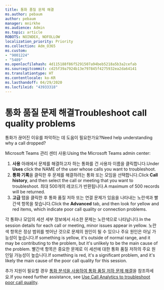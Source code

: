 ```yaml
---
title: 통화 품질 문제 해결
ms.author: pebaum
author: pebaum
manager: mnirkhe
ms.audience: Admin
ms.topic: article
ROBOTS: NOINDEX, NOFOLLOW
localization_priority: Priority
ms.collection: Adm_O365
ms.custom:
- "9001224"
- "5489"
ms.openlocfilehash: 4d115188f86f5291507a94beb5218a5b3a2cefab
ms.sourcegitcommit: cd25f39a7924b13e797845f4275932ea2da64141
ms.translationtype: HT
ms.contentlocale: ko-KR
ms.lasthandoff: 04/29/2020
ms.locfileid: "43933318"
---
```

# <a name="troubleshoot-call-quality-problems"></a><span data-ttu-id="d7124-102">통화 품질 문제 해결</span><span class="sxs-lookup"><span data-stu-id="d7124-102">Troubleshoot call quality problems</span></span>

<span data-ttu-id="d7124-103">통화가 끊어진 이유를 파악하는 데 도움이 필요한가요?</span><span class="sxs-lookup"><span data-stu-id="d7124-103">Need help understanding why a call dropped?</span></span>

<span data-ttu-id="d7124-104">Microsoft Teams 관리 센터 사용:</span><span class="sxs-lookup"><span data-stu-id="d7124-104">Using the Microsoft Teams admin center:</span></span>

1. <span data-ttu-id="d7124-105">**사용** 아래에서 문제를 해결하고자 하는 통화를 건 사용자 이름을 클릭합니다.</span><span class="sxs-lookup"><span data-stu-id="d7124-105">Under **Uses** click the NAME of the user whose calls you want to troubleshoot.</span></span>
2. <span data-ttu-id="d7124-106">**통화 기록**을 클릭한 후 문제를 해결하려는 통화 또는 모임을 선택합니다.</span><span class="sxs-lookup"><span data-stu-id="d7124-106">Click **Call history**, and then select the call or meeting that you want to troubleshoot.</span></span> <span data-ttu-id="d7124-107">최대 500개의 레코드가 반환됩니다.</span><span class="sxs-lookup"><span data-stu-id="d7124-107">A maximum of 500 records will be returned.</span></span>
3. <span data-ttu-id="d7124-108">**고급** 탭을 클릭한 후 통화 품질 저하 또는 연결 문제가 있음을 나타내는 노란색과 빨간색 항목을 찾습니다.</span><span class="sxs-lookup"><span data-stu-id="d7124-108">Click the **Advanced** tab, and then look for yellow and red items, which indicate poor call quality or connection problems.</span></span>

<span data-ttu-id="d7124-109">각 통화나 모임의 세션 세부 정보에서 사소한 문제는 노란색으로 나타납니다.</span><span class="sxs-lookup"><span data-stu-id="d7124-109">In the session details for each call or meeting, minor issues appear in yellow.</span></span> <span data-ttu-id="d7124-110">노란색 항목은 정상 범위를 벗어난 것으로 문제의 원인이 될 수 있으나 주요 원인은 아닐 가능성이 높습니다.</span><span class="sxs-lookup"><span data-stu-id="d7124-110">If something is yellow, it's outside of normal range, and it may be contributing to the problem, but it's unlikely to be the main cause of the problem.</span></span> <span data-ttu-id="d7124-111">빨간색 항목은 중요한 문제로 이 세션에 대한 통화 품질 저하의 주요 원인일 가능성이 높습니다.</span><span class="sxs-lookup"><span data-stu-id="d7124-111">If something is red, it's a significant problem, and it's likely the main cause of the poor call quality for this session.</span></span>

<span data-ttu-id="d7124-112">추가 지원이 필요할 경우 [통화 분석을 사용하여 통화 품질 저하 문제 해결](https://docs.microsoft.com/microsoftteams/use-call-analytics-to-troubleshoot-poor-call-quality#troubleshoot-call-quality-problems-using-call-analytics)을 참조하세요.</span><span class="sxs-lookup"><span data-stu-id="d7124-112">If you need further assistance, see [Use Call Analytics to troubleshoot poor call quality](https://docs.microsoft.com/microsoftteams/use-call-analytics-to-troubleshoot-poor-call-quality#troubleshoot-call-quality-problems-using-call-analytics).</span></span>
